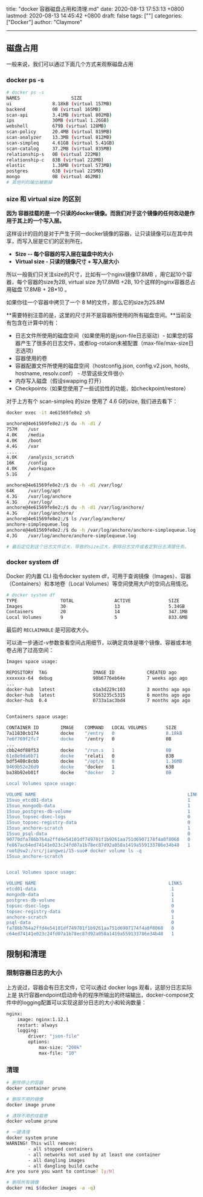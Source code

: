 title: "docker 容器磁盘占用和清理.md"
date: 2020-08-13 17:53:13 +0800
lastmod: 2020-08-13 14:45:42 +0800
draft: false
tags: [""]
categories: ["Docker"]
author: "Claymore"

---

## 磁盘占用

一般来说，我们可以通过下面几个方式来观察磁盘占用

### docker ps -s

``` sh
# docker ps -s 
NAMES                   SIZE
ui               8.18kB (virtual 157MB)
backend          0B (virtual 165MB)
scan-api         3.41MB (virtual 802MB)
ips              30MB (virtual 1.26GB)
webshell         679B (virtual 128MB)
scan-policy      20.4MB (virtual 819MB)
scan-analyzer    13.3MB (virtual 812MB)
scan-simpleq     4.61GB (virtual 5.41GB)
scan-catalog     37.2MB (virtual 835MB)
relationship-s   0B (virtual 222MB)
relationship-c   83B (virtual 222MB)
elastic          1.36MB (virtual 573MB)
postgres         63B (virtual 225MB)
mongo            0B (virtual 462MB)
# 其他列的输出被删掉
```

### size 和 virtual size 的区别

**因为 容器挂载的是一个只读的docker镜像。而我们对于这个镜像的任何改动是作用于其上的一个写入层。**

这样设计的目的是对于产生于同一docker镜像的容器，让只读镜像可以在其中共享，而写入层是它们的区别所在。

- **Size -- 每个容器的写入层在磁盘中的大小**
- **Virtual size - 只读的镜像尺寸 + 写入层大小**

所以一般我们只关注size的尺寸，比如有一个nginx镜像17.8MB ，用它起10个容器，每个容器的size为2B, virtual size 为17.8MB +2B,  10个这样的nginx容器总占用磁盘  17.8MB + 2B*10 。

如果你往一个容器中拷贝了一个 8 M的文件，那么它的size为25.8M



**需要特别注意的是，这里的尺寸并不是容器所使用的所有磁盘空间。**当前没有包含在计算中的有：

- 日志文件所使用的磁盘空间（如果使用的是json-file日志驱动）- 如果您的容器产生了很多的日志文件，或者log-rotaion未被配置（max-file/max-size日志选项）
- 容器使用的卷
- 容器配置文件所使用的磁盘空间（hostconfig.json, config.v2.json, hosts, hostname, resolv.conf） - 尽管这些文件很小
- 内存写入磁盘（假设swapping 打开）
- Checkpoints（如果您使用了一些试验性的功能，如checkpoint/restore）



对于上方有个 scan-simpleq 的size 使用了 4.6 G的size, 我们进去看下：

``` sh
docker exec -it 4e61569fe8e2 sh

anchore@4e61569fe8e2:/$ du -h -d1 /
757M    /usr
4.0K    /media
4.0K    /boot
4.4G    /var
....
4.0K    /analysis_scratch
16K     /config
4.0K    /workspace
5.1G    /

anchore@4e61569fe8e2:/$ du -h -d1 /var/log/
64K     /var/log/apt
4.3G    /var/log/anchore
4.3G    /var/log/
anchore@4e61569fe8e2:/$ du -h -d1 /var/log/anchore/
4.3G    /var/log/anchore/
anchore@4e61569fe8e2:/$ ls /var/log/anchore/
anchore-simplequeue.log
anchore@4e61569fe8e2:/$ du -h /var/log/anchore/anchore-simplequeue.log
4.3G    /var/log/anchore/anchore-simplequeue.log

# 最后定位到这个日志文件过大，导致的size过大，删除日志文件或者定制日志清理任务。
```



### docker system df

Docker 的内置 CLI 指令docker system df，可用于查询镜像（Images）、容器（Containers）和本地卷（Local Volumes）等空间使用大户的空间占用情况。

``` sh
# docker system df
TYPE                TOTAL               ACTIVE              SIZE                RECLAIMABLE
Images              30                  13                  5.34GB              2.438GB (45%)
Containers          20                  14                  347.1MB             241.3MB (69%)
Local Volumes       9                   5                   833.6MB             0B (0%)
```

最后的 `RECLAIMABLE` 是可回收大小。

可以进一步通过-v参数查看空间占用细节，以确定具体是哪个镜像、容器或本地卷占用了过高空间：

``` sh
Images space usage:

REPOSITORY  TAG                 IMAGE ID            CREATED ago         SIZE                SHARED SIZE         UNIQUE SiZE         CONTAINERS
xxxxxxx-64  debug               90b6776eb64e        7 weeks ago ago     170.5MB             107MB               63.52MB             0
...
docker-hub  latest              c8a3d229c103        3 months ago ago    157.1MB             123MB               34.07MB             1
docker-hub  latest              9163235c5315        6 months ago ago    1.23GB              107MB               1.123GB             1
docker-hub  0.4                 0733a1ac3bd4        7 months ago ago    798.3MB             107MB               691.3MB             5


Containers space usage:

CONTAINER ID        IMAGE    COMMAND   LOCAL VOLUMES       SIZE        CREATED ago         STATUS                NAMES
7a11830cb174        docke    "/entry   0                   8.18kB      2 weeks ago     Up 9 days                  ui
7e6f769f2fc7        docke    "/entry   0                   0B          2 weeks ago     Up 9 days (healthy)        backend
...
cbb24df88f53        docke    "/run.s   1                   0B          2 months ago    Exited (255) 9 days ago    etcd01
61e8e9da6b71        docke    "relati   0                   83B         2 months ago    Up 9 days (healthy)        relationship-c
bdf5480c8cbb        docke    "/opt/e   0                   1.36MB      2 months ago    Up 9 days                  elastic
9469b52e26d9        docke    "docker   1                   63B         2 months ago    Up 9 days                  postgres
ba38b92eb01f        docke    "docker   2                   0B          2 months ago    Up 9 days                  mongo

Local Volumes space usage:

VOLUME NAME                                                        LINKS               SIZE
15suo_etcd01-data                                                  1                   144.8MB
15suo_mongodb-data                                                 1                   412.7MB
15suo_postgres-db-volume                                           1                   276.1MB
15suo_topsec-dsec-logs                                             0                   0B
15suo_topsec-registry-data                                         0                   0B
15suo_anchore-scratch                                              1                   0B
15suo_psql-data                                                    0                   0B
90770dfa786b764a2ffd4e54101df749701f1b9261aa751d6907174f4a0f8068   0                   0B
fe867ac64ed74141e023c24fd07a1b78ec87d92a058a1419a559133786e34b48   1                   0B
root@sw2:/src/jiangwei/15-suo# docker volume ls -q
15suo_anchore-scratch


Local Volumes space usage:

VOLUME NAME                                                 LINKS               SIZE
etcd01-data                                                  1                   144.8MB
mongodb-data                                                 1                   412.7MB
postgres-db-volume                                           1                   276.1MB
topsec-dsec-logs                                             0                   0B
topsec-registry-data                                         0                   0B
anchore-scratch                                              1                   0B
psql-data                                                    0                   0B
fa786b764a2ffd4e54101df749701f1b9261aa751d6907174f4a0f8068   0                   0B
c64ed74141e023c24fd07a1b78ec87d92a058a1419a559133786e34b48   1                   0B
```







## 限制和清理

### 限制容器日志的大小

上方说过，容器会有日志文件，它可以通过 docker logs 观看，这部分日志实际上是 执行容器endpoint启动命令的程序所输出的终端输出，docker-compose文件中的logging配置可以实现这部分日志的大小和轮询数量：

```dockerfile
nginx:
    image: nginx:1.12.1
    restart: always
    logging:
        driver: "json-file"
        options:
            max-size: "200k"
            max-file: "10"
```



### 清理

``` sh
# 删除停止的容器 
docker container prune

# 删除不用的镜像
docker image prune

# 清除不用的挂载卷
docker volume prune

# 一键清理
docker system prune
WARNING! This will remove:
        - all stopped containers
        - all networks not used by at least one container
        - all dangling images
        - all dangling build cache
Are you sure you want to continue? [y/N]

# 删除所有镜像
docker rmi $(docker images -a -q)
```

